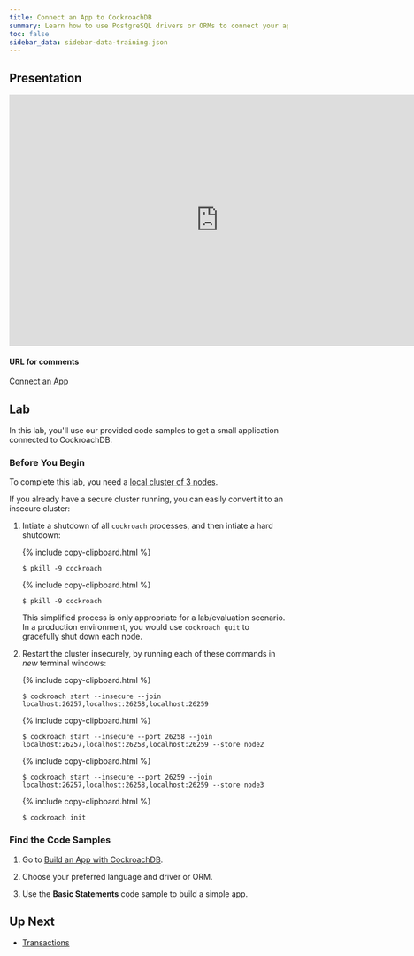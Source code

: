 ```yaml
---
title: Connect an App to CockroachDB
summary: Learn how to use PostgreSQL drivers or ORMs to connect your application to CockroachDB.
toc: false
sidebar_data: sidebar-data-training.json
---
```


<div id="toc"></div>

## Presentation

<iframe src="https://docs.google.com/presentation/d/e/2PACX-1vSdqIhDnb4j41Hu_8EdFuSJKjXPq21BKuPGYoElOXxUNUeDwB5b5Fkfm5UmbZsYRcRJJL7tE6pkydO1/embed?start=false&loop=false" frameborder="0" width="756" height="454" allowfullscreen="true" mozallowfullscreen="true" webkitallowfullscreen="true"></iframe>

#### URL for comments

[Connect an App](https://docs.google.com/presentation/d/1gWU91CWOZMYyJ8f714jdz3x3URl1NlxU_Jhqdm17tVA/)

## Lab

In this lab, you'll use our provided code samples to get a small application connected to CockroachDB.

### Before You Begin

To complete this lab, you need a [local cluster of 3 nodes](3-node-local-insecure-cluster.html).

If you already have a secure cluster running, you can easily convert it to an insecure cluster:

1. Intiate a shutdown of all `cockroach` processes, and then intiate a hard shutdown:

    {% include copy-clipboard.html %}
    ~~~ shell
    $ pkill -9 cockroach
    ~~~

    {% include copy-clipboard.html %}
    ~~~ shell
    $ pkill -9 cockroach
    ~~~

    This simplified process is only appropriate for a lab/evaluation scenario. In a production environment, you would use `cockroach quit` to gracefully shut down each node.

2. Restart the cluster insecurely, by running each of these commands in *new* terminal windows:

    {% include copy-clipboard.html %}
    ~~~ shell
    $ cockroach start --insecure --join localhost:26257,localhost:26258,localhost:26259
    ~~~

    {% include copy-clipboard.html %}
    ~~~ shell
    $ cockroach start --insecure --port 26258 --join localhost:26257,localhost:26258,localhost:26259 --store node2
    ~~~

    {% include copy-clipboard.html %}
    ~~~ shell
    $ cockroach start --insecure --port 26259 --join localhost:26257,localhost:26258,localhost:26259 --store node3
    ~~~

    {% include copy-clipboard.html %}
    ~~~ shell
    $ cockroach init
    ~~~

### Find the Code Samples

1. Go to [Build an App with CockroachDB](../stable/build-an-app-with-cockroachdb.html).

2. Choose your preferred language and driver or ORM.

3. Use the **Basic Statements** code sample to build a simple app.

## Up Next

- [Transactions](transactions.html)
